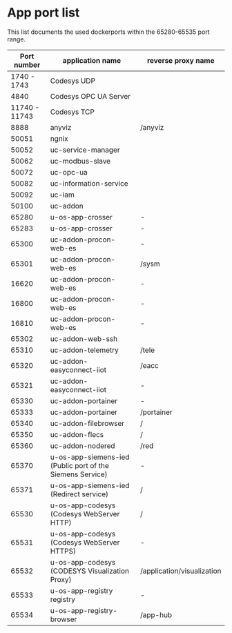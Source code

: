 # App port list
This list documents the used dockerports within the 65280-65535 port range. 

| Port number   | application name                                          | reverse proxy name         |
| ------------- | --------------------------------------------------------- | -------------------------- |
| 1740 - 1743   | Codesys UDP                                               |                            |
| 4840          | Codesys OPC UA Server                                     |                            |
| 11740 - 11743 | Codesys TCP                                               |                            |
| 8888          | anyviz                                                    | /anyviz                    |
| 50051         | ngnix                                                     |                            |
| 50052         | uc-service-manager                                        |                            |
| 50062         | uc-modbus-slave                                           |                            |
| 50072         | uc-opc-ua                                                 |                            |
| 50082         | uc-information-service                                    |                            |
| 50092         | uc-iam                                                    |                            |
| 50100         | uc-addon                                                  |                            |
| 65280         | u-os-app-crosser                                          | -                          |
| 65283         | u-os-app-crosser                                          | -                          |
| 65300         | uc-addon-procon-web-es                                    | -                          |
| 65301         | uc-addon-procon-web-es                                    | /sysm                      |
| 16620         | uc-addon-procon-web-es                                    | -                          |
| 16800         | uc-addon-procon-web-es                                    | -                          |
| 16810         | uc-addon-procon-web-es                                    | -                          |
| 65302         | uc-addon-web-ssh                                          |                            |
| 65310         | uc-addon-telemetry                                        | /tele                      |
| 65320         | uc-addon-easyconnect-iiot                                 | /eacc                      |
| 65321         | uc-addon-easyconnect-iiot                                 | -                          |
| 65330         | uc-addon-portainer                                        | -                          |
| 65333         | uc-addon-portainer                                        | /portainer                 |
| 65340         | uc-addon-filebrowser                                      | /                          |
| 65350         | uc-addon-flecs                                            | /                          |
| 65360         | uc-addon-nodered                                          | /red                       |
| 65370         | u-os-app-siemens-ied (Public port of the Siemens Service) | -                          |
| 65371         | u-os-app-siemens-ied (Redirect service)                   | /                          |
| 65530         | u-os-app-codesys (Codesys WebServer HTTP)                 | /                          |
| 65531         | u-os-app-codesys (Codesys WebServer HTTPS)                | -                          |
| 65532         | u-os-app-codesys (CODESYS Visualization Proxy)            | /application/visualization |
| 65533         | u-os-app-registry registry                                | -                          |
| 65534         | u-os-app-registry-browser                                 | /app-hub                   |
